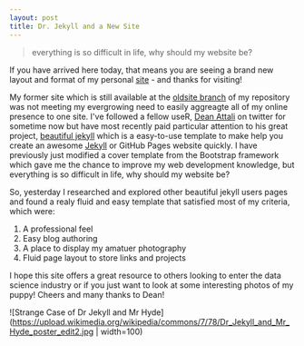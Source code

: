 ```yaml
---
layout: post
title: Dr. Jekyll and a New Site
---
```


> everything is so difficult in life, why should my website be? 

If you have arrived here today, that means you are seeing a brand new layout and format of my personal [site](jasdumas.github.io) - and thanks for visiting! 

My former site which is still available at the [oldsite branch](https://github.com/jasdumas/jasdumas.github.io/tree/oldsite) of my repository was not meeting my evergrowing need to easily aggreagte all of my online presence to one site. I've followed a fellow useR, [Dean Attali](http://deanattali.com/) on twitter for sometime now but have most recently paid particular attention to his great project, [beautiful jekyll](http://deanattali.com/beautiful-jekyll/) which is a easy-to-use template to make help you create an awesome [Jekyll](https://jekyllrb.com/) or GitHub Pages website quickly. I have previously just modified a cover template from the Bootstrap framework which gave me the chance to improve my web development knowledge, but everything is so difficult in life, why should my website be? 

So, yesterday I researched and explored other beautiful jekyll users pages and found a realy fluid and easy template that satisfied most of my criteria, which were:

1. A professional feel
2. Easy blog authoring
3. A place to display my amatuer photography 
4. Fluid page layout to store links and projects

I hope this site offers a great resource to others looking to enter the data science industry or if you just want to look at some interesting photos of my puppy! Cheers and many thanks to Dean!

![Strange Case of Dr Jekyll and Mr Hyde](https://upload.wikimedia.org/wikipedia/commons/7/78/Dr_Jekyll_and_Mr_Hyde_poster_edit2.jpg | width=100)
